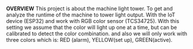 **OVERVIEW**
This project is about the machine light tower. To get and analyze the runtime of the machine to tower light output.
With the IoT device (ESP32) and work with RGB color sensor (TCS34725). With this setting we assume that the color
will light up one at a time, but can be calibrated to detect the color combination. and also we will only work with
three colors which is: RED (alarm), YELLOW(set up), GREEN(active).

